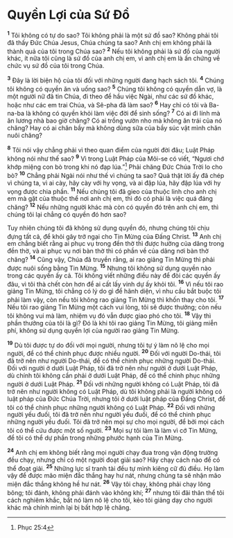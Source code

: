

# Quyền Lợi của Sứ Đồ
<sup><b>1</b></sup> Tôi không có tự do sao? Tôi không phải là một sứ đồ sao? Không phải tôi đã thấy Đức Chúa Jesus, Chúa chúng ta sao? Anh chị em không phải là thành quả của tôi trong Chúa sao? <sup><b>2</b></sup> Nếu tôi không phải là sứ đồ của người khác, ít nữa tôi cũng là sứ đồ của anh chị em, vì anh chị em là ấn chứng về chức vụ sứ đồ của tôi trong Chúa.

<sup><b>3</b></sup> Đây là lời biện hộ của tôi đối với những người đang hạch sách tôi. <sup><b>4</b></sup> Chúng tôi không có quyền ăn và uống sao? <sup><b>5</b></sup> Chúng tôi không có quyền dẫn vợ, là một người nữ đã tin Chúa, đi theo để hầu việc Ngài, như các sứ đồ khác, hoặc như các em trai Chúa, và Sê-pha đã làm sao? <sup><b>6</b></sup> Hay chỉ có tôi và Ba-na-ba là không có quyền khỏi làm việc đời để sinh sống? <sup><b>7</b></sup> Có ai đi lính mà ăn lương nhà bao giờ chăng? Có ai trồng vườn nho mà không ăn trái của nó chăng? Hay có ai chăn bầy mà không dùng sữa của bầy súc vật mình chăn nuôi chăng?

<sup><b>8</b></sup> Tôi nói vậy chẳng phải vì theo quan điểm của người đời đâu; Luật Pháp không nói như thế sao? <sup><b>9</b></sup> Vì trong Luật Pháp của Môi-se có viết, “Ngươi chớ khớp miệng con bò trong khi nó đạp lúa.”[^1] Phải chăng Đức Chúa Trời lo cho bò? <sup><b>10</b></sup> Chẳng phải Ngài nói như thế vì chúng ta sao? Quả thật lời ấy đã chép vì chúng ta, vì ai cày, hãy cày với hy vọng, và ai đập lúa, hãy đập lúa với hy vọng được chia phần. <sup><b>11</b></sup> Nếu chúng tôi đã gieo của thuộc linh cho anh chị em mà gặt của thuộc thể nơi anh chị em, thì đó có phải là việc quá đáng chăng? <sup><b>12</b></sup> Nếu những người khác mà còn có quyền đó trên anh chị em, thì chúng tôi lại chẳng có quyền đó hơn sao?

Tuy nhiên chúng tôi đã không sử dụng quyền đó, nhưng chúng tôi chịu đựng tất cả, để khỏi gây trở ngại cho Tin Mừng của Đấng Christ. <sup><b>13</b></sup> Anh chị em chẳng biết rằng ai phục vụ trong đền thờ thì được hưởng của dâng trong đền thờ, và ai phục vụ nơi bàn thờ thì có phần về của dâng nơi bàn thờ chăng? <sup><b>14</b></sup> Cũng vậy, Chúa đã truyền rằng, ai rao giảng Tin Mừng thì phải được nuôi sống bằng Tin Mừng. <sup><b>15</b></sup> Nhưng tôi không sử dụng quyền nào trong các quyền ấy cả. Tôi không viết những điều này để đòi các quyền ấy đâu, vì tôi thà chết còn hơn để ai cất lấy vinh dự ấy khỏi tôi. <sup><b>16</b></sup> Vì nếu tôi rao giảng Tin Mừng, tôi chẳng có lý do gì để hãnh diện, vì nhu cầu bắt buộc tôi phải làm vậy, còn nếu tôi không rao giảng Tin Mừng thì khốn thay cho tôi. <sup><b>17</b></sup> Nếu tôi rao giảng Tin Mừng một cách vui lòng, tôi sẽ được thưởng; còn nếu tôi không vui mà làm, nhiệm vụ đó vẫn được giao phó cho tôi. <sup><b>18</b></sup> Vậy thì phần thưởng của tôi là gì? Đó là khi tôi rao giảng Tin Mừng, tôi giảng miễn phí, không sử dụng quyền lợi của người rao giảng Tin Mừng.

<sup><b>19</b></sup> Dù tôi được tự do đối với mọi người, nhưng tôi tự ý làm nô lệ cho mọi người, để có thể chinh phục được nhiều người. <sup><b>20</b></sup> Đối với người Do-thái, tôi đã trở nên như người Do-thái, để có thể chinh phục những người Do-thái. Đối với người ở dưới Luật Pháp, tôi đã trở nên như người ở dưới Luật Pháp, dù chính tôi không cần phải ở dưới Luật Pháp, để có thể chinh phục những người ở dưới Luật Pháp. <sup><b>21</b></sup> Đối với những người không có Luật Pháp, tôi đã trở nên như người không có Luật Pháp, dù tôi không phải là người không có luật pháp của Đức Chúa Trời, nhưng tôi ở dưới luật pháp của Đấng Christ, để tôi có thể chinh phục những người không có Luật Pháp. <sup><b>22</b></sup> Đối với những người yếu đuối, tôi đã trở nên như người yếu đuối, để có thể chinh phục những người yếu đuối. Tôi đã trở nên mọi sự cho mọi người, để bởi mọi cách tôi có thể cứu được một số người. <sup><b>23</b></sup> Mọi sự tôi làm là làm vì cớ Tin Mừng, để tôi có thể dự phần trong những phước hạnh của Tin Mừng.

<sup><b>24</b></sup> Anh chị em không biết rằng mọi người chạy đua trong vận động trường đều chạy, nhưng chỉ có một người đoạt giải sao? Hãy chạy cách nào để có thể đoạt giải. <sup><b>25</b></sup> Những lực sĩ tranh tài đều tự mình kiêng cữ đủ điều. Họ làm vậy để được mão miện đắc thắng hay hư nát, nhưng chúng ta sẽ nhận mão miện đắc thắng không hề hư nát. <sup><b>26</b></sup> Vậy tôi chạy, không phải chạy lông bông; tôi đánh, không phải đánh vào không khí; <sup><b>27</b></sup> nhưng tôi đãi thân thể tôi cách nghiêm khắc, bắt nó làm nô lệ cho tôi, kẻo tôi giảng dạy cho người khác mà chính mình lại bị bất hợp lệ chăng.

[^1]: Phục 25:4
